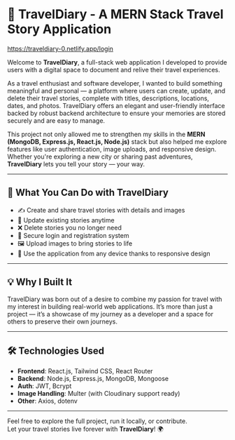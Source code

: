 # 🧳 TravelDiary - A MERN Stack Travel Story Application

https://traveldiary-0.netlify.app/login

Welcome to **TravelDiary**, a full-stack web application I developed to provide users with a digital space to document and relive their travel experiences.

As a travel enthusiast and software developer, I wanted to build something meaningful and personal — a platform where users can create, update, and delete their travel stories, complete with titles, descriptions, locations, dates, and photos. TravelDiary offers an elegant and user-friendly interface backed by robust backend architecture to ensure your memories are stored securely and are easy to manage.

This project not only allowed me to strengthen my skills in the **MERN (MongoDB, Express.js, React.js, Node.js)** stack but also helped me explore features like user authentication, image uploads, and responsive design. Whether you're exploring a new city or sharing past adventures, **TravelDiary** lets you tell your story — your way.

---

## 📌 What You Can Do with TravelDiary

- ✍️ Create and share travel stories with details and images
- 📝 Update existing stories anytime
- ❌ Delete stories you no longer need
- 👤 Secure login and registration system
- 🖼️ Upload images to bring stories to life
- 📱 Use the application from any device thanks to responsive design

---

## 💡 Why I Built It

TravelDiary was born out of a desire to combine my passion for travel with my interest in building real-world web applications. It’s more than just a project — it’s a showcase of my journey as a developer and a space for others to preserve their own journeys.

---

## 🛠️ Technologies Used

- **Frontend**: React.js, Tailwind CSS, React Router
- **Backend**: Node.js, Express.js, MongoDB, Mongoose
- **Auth**: JWT, Bcrypt
- **Image Handling**: Multer (with Cloudinary support ready)
- **Other**: Axios, dotenv

---

Feel free to explore the full project, run it locally, or contribute.  
Let your travel stories live forever with **TravelDiary**! 🌍
